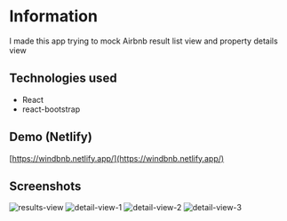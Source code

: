 # Information

I made this app trying to mock Airbnb result list view and property details view

## Technologies used

- React
- react-bootstrap

## Demo (Netlify)

[https://windbnb.netlify.app/](https://windbnb.netlify.app/)


## Screenshots

![results-view](https://user-images.githubusercontent.com/26470569/83720218-49673c00-a5fe-11ea-8695-71d41e0421d6.png)
![detail-view-1](https://user-images.githubusercontent.com/26470569/83720228-4c622c80-a5fe-11ea-84f1-a0a42eb9d185.png)
![detail-view-2](https://user-images.githubusercontent.com/26470569/83720235-4e2bf000-a5fe-11ea-90c2-0408cecb026a.png)
![detail-view-3](https://user-images.githubusercontent.com/26470569/83720318-761b5380-a5fe-11ea-8f72-e5e331878985.png)

